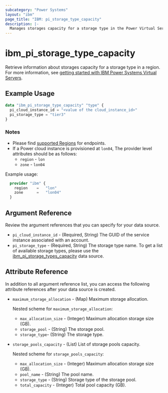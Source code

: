 ```yaml
---
subcategory: "Power Systems"
layout: "ibm"
page_title: "IBM: pi_storage_type_capacity"
description: |-
  Manages storages capacity for a storage type in the Power Virtual Server cloud.
---
```


# ibm_pi_storage_type_capacity

Retrieve information about storages capacity for a storage type in a region. For more information, see [getting started with IBM Power Systems Virtual Servers](https://cloud.ibm.com/docs/power-iaas?topic=power-iaas-getting-started).

## Example Usage

```terraform
data "ibm_pi_storage_type_capacity" "type" {
  pi_cloud_instance_id = "<value of the cloud_instance_id>"
  pi_storage_type = "tier3"
}
```

### Notes

- Please find [supported Regions](https://cloud.ibm.com/apidocs/power-cloud#endpoint) for endpoints.
- If a Power cloud instance is provisioned at `lon04`, The provider level attributes should be as follows:
  - `region` - `lon`
  - `zone` - `lon04`

Example usage:

  ```terraform
    provider "ibm" {
      region    =   "lon"
      zone      =   "lon04"
    }
  ```
  
## Argument Reference

Review the argument references that you can specify for your data source.

- `pi_cloud_instance_id` - (Required, String) The GUID of the service instance associated with an account.
- `pi_storage_type` - (Required, String) The storage type name. To get a list of available storage types, please use the [ibm_pi_storage_types_capacity](https://registry.terraform.io/providers/IBM-Cloud/ibm/latest/docs/data-sources/pi_storage_types_capacity) data source.

## Attribute Reference

In addition to all argument reference list, you can access the following attribute references after your data source is created.

- `maximum_storage_allocation` - (Map) Maximum storage allocation.

  Nested scheme for `maximum_storage_allocation`:
  - `max_allocation_size` - (Integer) Maximum allocation storage size (GB).
  - `storage_pool` - (String) The storage pool.
  - `storage_type`- (String) The storage type.

- `storage_pools_capacity` - (List) List of storage pools capacity.

  Nested scheme for `storage_pools_capacity`:
  - `max_allocation_size` - (Integer) Maximum allocation storage size (GB).
  - `pool_name` - (String) The pool name.
  - `storage_type` - (String) Storage type of the storage pool.
  - `total_capacity` - (Integer) Total pool capacity (GB).
  